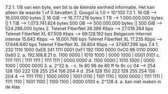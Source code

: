 7.2
    1.  1/8 van een byte, een bit is de kleinste eenheid informatie. Het kan alleen de waarde 1 of 0 bevatten
    2.  Googol is 1.0 × 10^100
7.3
    1.  16  GB  --> 16.000.000 bytes        ||  16   GiB   --> 16.777.216 bytes
        1   TB  --> 1.000.000.000 bytes     ||  1    TiB   --> 1.073.741.824 bytes
        500 GB  --> 500.000.000 bytes       ||  500  GiB   --> 524.288.000 bytes
    2.  Telenet FiberNet             26.386 Kbps  --> 27.019.264 bps
        Telenet FiberNet XL          67.508 Kbps  --> 69.128.192 bps
        Belgacom Internet Intense    15.642 Kbps  --> 16.001.766 bps
        Telenet FiberNet XL          17.235 Kbps  --> 17.648.640 bps
        Telenet FiberNet XL          36.804 Kbps  --> 37.687.296 bps
7.4
    1.  232     1110 1000       0xE8
        241     1111 0001       0xF1
        192     1100 0000       0xC0
        96      0110 0000       0x60
    2.  a.      192.168.8.21
        b.      1100 0000 | 1010 1000 | 0000 1000 | 0001 0101
        c.      1111 1111 | 1111 1111 | 1111 1111 | 0000 0000
        d.      1100 0000 | 1010 1000 | 0000 1000 | 0000 0000
    3.  a.      2^32
        b.      -
        c.      fe 80 96 de 80 ff fe 9c cc 04 --> 254 128 150 222 128 255 254 156 204 4
        d.      254 128 150 222 128 255 254 156 204 4 -->
                1111 1110 | 1000 0000 | 1001 0110 | 1101 1110 | 1000 0000 |
                1111 1111 | 1111 1110 | 1001 1100 | 1100 1100 | 0000 0100
        e.      2^128
    4.  a.      kan niet maken in de klas
